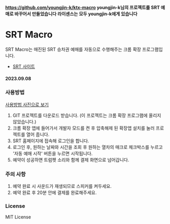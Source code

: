 **https://github.com/youngjin-k/ktx-macro youngjin-k님의 프로젝트를 SRT 예매로 바꾸어서 만들었습니다 라이센스는 모두 youngjin-k에게 있습니다**  

# SRT Macro

SRT Macro는 매진된 SRT 승차권 예매를 자동으로 수행해주는 크롬 확장 프로그램입니다.

- [SRT 사이트]("https:/etk.srail.kr/)


#### 2023.09.08


### 사용방법
[사용방법 사진으로 보기](https://bersatile0utset.tistory.com/entry/SRT-%EC%98%88%EB%A7%A4-%EB%A7%A4%ED%81%AC%EB%A1%9C-%ED%81%AC%EB%A1%AC-%ED%99%95%EC%9E%A5-%ED%94%84%EB%A1%9C%EA%B7%B8%EB%9E%A8)
1. GIT 프로젝트를 다운로드 받습니다. (이 프로젝트는 크롬 확장 프로그램에 올리지 않았습니다.)
1. 크롬 확장 앱에 들어가서 개발자 모드를 켠 후 압축해제 된 확장앱 설치를 눌러 프로젝트를 열어 줍니다.
2. SRT 홈페이지에 접속해 로그인을 합니다.
3. 로그인 후, 원하는 날짜와 시간을 조회 후 원하는 열차의 매크로 체크박스를 누르고 '자동 예매 시작' 버튼을 누르면 시작됩니다.
4. 예약이 성공하면 트럼펫 소리와 함께 결제 화면으로 넘어갑니다.

### 주의 사항
1. 예약 완료 시 사운드가 재생되므로 스피커를 켜두세요.
2. 예약 완료 후 20분 안에 결제를 완료해주세요.

### License
MIT License
